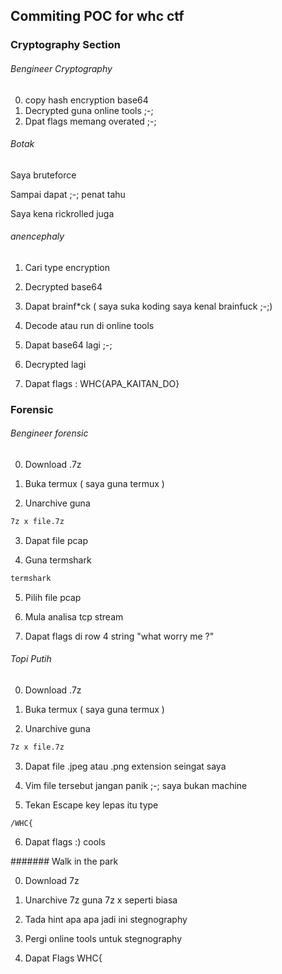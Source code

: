 ## Commiting POC for whc ctf
### Cryptography Section
###### Bengineer Cryptography 
0. copy hash encryption base64
1. Decrypted guna online tools ;-;
3. Dpat flags memang overated ;-;



###### Botak 

Saya bruteforce 

Sampai dapat ;-; penat tahu

Saya kena rickrolled juga

###### anencephaly
1. Cari type encryption

2. Decrypted base64

3. Dapat brainf*ck ( saya suka koding saya kenal brainfuck ;-;)

4. Decode atau run di online tools

5. Dapat base64 lagi ;-;

6. Decrypted lagi

7. Dapat flags : WHC{APA_KAITAN_DO}

### Forensic

###### Bengineer forensic

0. Download .7z

1. Buka termux ( saya guna termux )

2. Unarchive guna
```bash
7z x file.7z
```

3. Dapat file pcap

4. Guna termshark
```bash
termshark
```
5. Pilih file pcap

6. Mula analisa tcp stream

7. Dapat flags di row 4 string "what worry me ?"



###### Topi Putih

0. Download .7z

1. Buka termux ( saya guna termux )

2. Unarchive guna
```bash
7z x file.7z
```

3. Dapat file .jpeg atau .png extension seingat saya

4. Vim file tersebut jangan panik ;-; saya bukan machine

5. Tekan Escape key lepas itu type
```
/WHC{
```

6. Dapat flags :) cools



####### Walk in the park

0. Download 7z

1. Unarchive 7z guna 7z x seperti biasa

2. Tada hint apa apa jadi ini stegnography

3. Pergi online tools untuk stegnography

4. Dapat Flags WHC{

 







